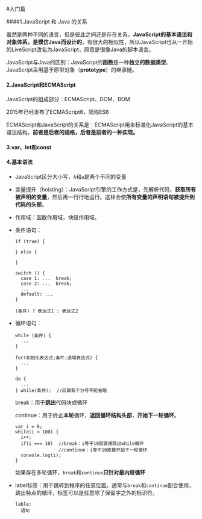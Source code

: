 #入门篇

####1.JavaScript 和 Java 的关系

虽然是两种不同的语言，但是彼此之间还是存在关系。**JavaScript的基本语法和对象体系，是模仿Java而设计的**，有很大的相似性，所以JavaScript也从一开始的LiveScript改名为JavaScript，原意是很像Java的脚本语言。

JavaScript与Java的区别：JavaScript的**函数**是一种**独立的数据类型**、JavaScript采用基于原型对象（**prototype**）的继承链。

#### 2.JavaScript和ECMAScript

JavaScript的组成部分：ECMAScript、DOM、BOM

2015年已经发布了ECMAScript6，简称ES6

ECMAScript和JavaScript的关系是：ECMAScript用来标准化JavaScript的基本语法结构。**前者是后者的规格，后者是前者的一种实现。**

#### 3.var、let和const



#### 4.基本语法

- JavaScript区分大小写，`A`和`a`是两个不同的变量

- 变量提升（hoisting）：JavaScript引擎的工作方式是，先解析代码，**获取所有被声明的变量**，然后再一行行地运行。这样会使**所有变量的声明语句被提升到代码的头部**。

- 作用域：函数作用域，块级作用域。

- 条件语句：

  ```
  if (true) {
  
  } else {
  
  }
  ```

  ```
  switch () {
    case 1: ...  break;
    case 2: ...  break;
    ...
    default: ...
  }
  ```

  ```
  (条件) ? 表达式1 : 表达式2
  ```

- 循环语句：

  ```
  while (条件) {
    ...
  }
  ```

  ```
  for(初始化表达式;条件;递增表达式) {
    ...
  }
  ```

  ```
  do {
    ...
  } while(条件);  //后面有个分号不能省略
  ```

  break：用于**跳出**代码块或循环

  continue：用于终止**本轮**循环，**返回循环结构头部**，**开始下一轮循环**。

  ```
  var i = 0;
  while(i < 100) {
    i++;
    if(i === 10)  //break：i等于10就直接跳出while循环
                  //continue：i等于10直接开始下一轮循环
    console.log(i);
  }
  ```

  如果存在多轮循环，`break`和`continue`**只针对最内层循环**

- label标签：用于跳转到程序的任意位置。通常与`break`和`continue`配合使用，跳出特点的循环，标签可以是任意除了保留字之外的标识符。

  ```
  lable:
    语句
  ```

